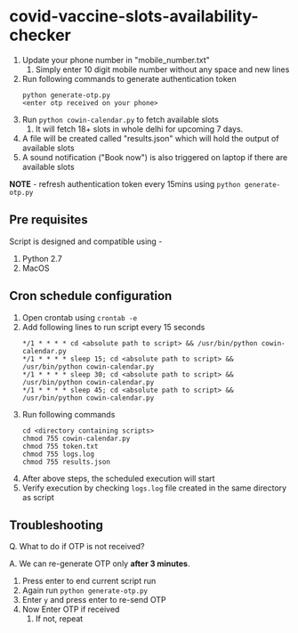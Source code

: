 # covid-vaccine-slots-availability-checker

1. Update your phone number in "mobile_number.txt"
   1. Simply enter 10 digit mobile number without any space and new lines
1. Run following commands to generate authentication token
    ```shell
    python generate-otp.py
    <enter otp received on your phone>
    ```
1. Run `python cowin-calendar.py` to fetch available slots
    1. It will fetch 18+ slots in whole delhi for upcoming 7 days.
1. A file will be created called "results.json" which will hold the output of available slots
1. A sound notification ("Book now") is also triggered on laptop if there are available slots

**NOTE** - refresh authentication token every 15mins using `python generate-otp.py`

## Pre requisites
Script is designed and compatible using - 
1. Python 2.7
1. MacOS

## Cron schedule configuration

1. Open crontab using `crontab -e`
1. Add following lines to run script every 15 seconds
    ```shell
    */1 * * * * cd <absolute path to script> && /usr/bin/python cowin-calendar.py
    */1 * * * * sleep 15; cd <absolute path to script> && /usr/bin/python cowin-calendar.py
    */1 * * * * sleep 30; cd <absolute path to script> && /usr/bin/python cowin-calendar.py
    */1 * * * * sleep 45; cd <absolute path to script> && /usr/bin/python cowin-calendar.py
    ```
1. Run following commands
   ```shell
   cd <directory containing scripts>
   chmod 755 cowin-calendar.py
   chmod 755 token.txt
   chmod 755 logs.log
   chmod 755 results.json
   ```
1. After above steps, the scheduled execution will start
1. Verify execution by checking `logs.log` file created in the same directory as script

## Troubleshooting

Q. What to do if OTP is not received?

A. We can re-generate OTP only **after 3 minutes**.
   1. Press enter to end current script run
   1. Again run `python generate-otp.py`
   1. Enter `y` and press enter to re-send OTP
   1. Now Enter OTP if received
      1. If not, repeat